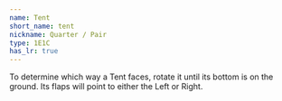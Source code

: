 ```yaml
---
name: Tent
short_name: tent
nickname: Quarter / Pair
type: 1E1C
has_lr: true
---
```


To determine which way a Tent faces, rotate it until its bottom is on the ground.  Its flaps will point to either the Left or Right.
